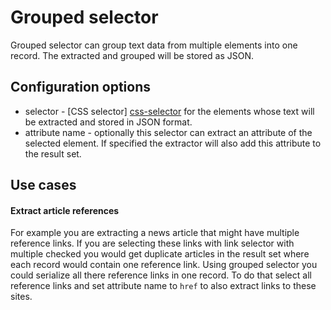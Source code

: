 # Grouped selector

Grouped selector can group text data from multiple elements into one record.
The extracted and grouped will be stored as JSON.

## Configuration options
 * selector - [CSS selector] [css-selector] for the elements whose text will be
 extracted and stored in JSON format.
 * attribute name - optionally this selector can extract an attribute of the
 selected element. If specified the extractor will also add this attribute to
 the result set.

## Use cases

#### Extract article references

For example you are extracting a news article that might have multiple
reference links. If you are selecting these links with link selector with
multiple checked you would get duplicate articles in the result set where each
record would contain one reference link. Using grouped selector you could
serialize all there reference links in one record. To do that select all
reference links and set attribute name to `href` to also extract links to these
sites.

 [css-selector]: css-selector.md